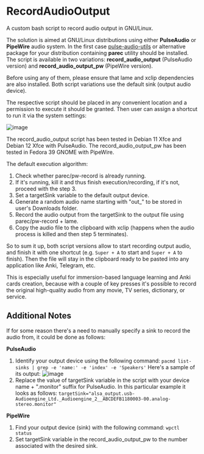 # RecordAudioOutput
A custom bash script to record audio output in GNU/Linux.

The solution is aimed at GNU/Linux distributions using either **PulseAudio** or **PipeWire** audio system. In the first case [pulse-audio-utils](https://packages.debian.org/sid/pulseaudio-utils) or alternative package  for your distribution containing **parec** utility should be installed. The script is available in two variations: **record_audio_output** (PulseAudio version) and **record_audio_output_pw** (PipeWire version).

Before using any of them, please ensure that lame and xclip dependencies are also installed. Both script variations use the default sink (output audio device).

The respective script should be placed in any convenient location and a permission to execute it should be granted.
Then user can assign a shortcut to run it via the system settings:

![image](https://user-images.githubusercontent.com/8045344/202848531-43ae65c7-8a83-4bb1-935e-cdce79231c11.png)

The record_audio_output script has been tested in Debian 11 Xfce and Debian 12 Xfce with PulseAudio. The record_audio_output_pw has been tested in Fedora 39 GNOME with PipeWire.

The default execution algorithm:
1. Check whether parec/pw-record is already running.
2. If it's running, kill it and thus finish execution/recording, if it's not, proceed with the step 3.
3. Set a targetSink variable to the default output device.
4. Generate a random audio name starting with "out_" to be stored in user's Downloads folder.
5. Record the audio output from the targetSink to the output file using parec/pw-record + lame.
6. Copy the audio file to the clipboard with xclip (happens when the audio process is killed and then step 5 terminates).

So to sum it up, both script versions allow to start recording output audio, and finish it with one shortcut (e.g. `Super + A` to start and `Super + A` to finish).
Then the file will stay in the clipboard ready to be pasted into any application like Anki, Telegram, etc.

This is especially useful for immersion-based language learning and Anki cards creation, because with a couple of key presses it's possible to record the original high-quality audio from any movie, TV series, dictionary, or service.

## Additional Notes 

If for some reason there's a need to manually specify a sink to record the audio from, it could be done as follows:

**PulseAudio**

1. Identify your output device using the following command: 
`pacmd list-sinks | grep -e 'name:' -e 'index' -e 'Speakers'`
Here's a sample of its output:
![image](https://user-images.githubusercontent.com/8045344/202847775-7b07fb32-623c-45ef-ba61-5ff13fa3896d.png)
2. Replace the value of targetSink variable in the script with your device name + ".monitor" suffix for PulseAudio.
In this particular example it looks as follows: 
`targetSink="alsa_output.usb-Audioengine_Ltd._Audioengine_2__ABCDEFB1180003-00.analog-stereo.monitor"`

**PipeWire**

1. Find your output device (sink) with the following command: 
`wpctl status`
2. Set targetSink variable in the record_audio_output_pw to the number associated with the desired sink.
